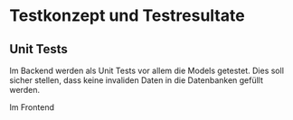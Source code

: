# Testkonzept und Testresultate

## Unit Tests

Im Backend werden als Unit Tests vor allem die Models getestet. Dies soll sicher stellen, dass keine invaliden Daten in die Datenbanken gefüllt werden.

Im Frontend 
